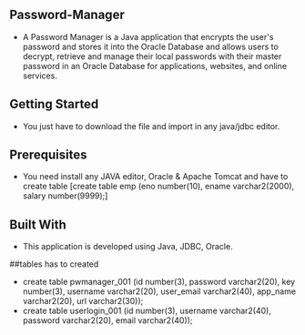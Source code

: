 ## Password-Manager
* A Password Manager is a Java application that encrypts the user's password and stores it into the Oracle Database and allows users to decrypt, retrieve and manage their local passwords with their master password in an Oracle Database for applications, websites, and online services.

## Getting Started
* You just have to download the file and import in any java/jdbc editor.

## Prerequisites
* You need install any JAVA editor, Oracle & Apache Tomcat and have to create table [create table emp (eno number(10), ename varchar2(2000), salary number(9999);]

## Built With
* This application is developed using Java, JDBC, Oracle.

##tables has to created
* create table pwmanager_001 (id number(3), password varchar2(20), key number(3), username varchar2(20), user_email varchar2(40), app_name varchar2(20), url varchar2(30));
* create table userlogin_001 (id number(3), username varchar2(40), password varchar2(20), email varchar2(40));
